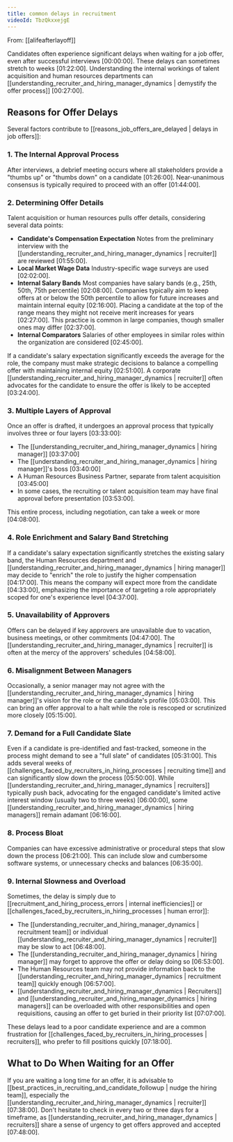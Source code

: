 ```yaml
---
title: common delays in recruitment
videoId: TbzQkxxejgE
---
```


From: [[alifeafterlayoff]] <br/> 

Candidates often experience significant delays when waiting for a job offer, even after successful interviews <a class="yt-timestamp" data-t="00:00:00">[00:00:00]</a>. These delays can sometimes stretch to weeks <a class="yt-timestamp" data-t="01:22:00">[01:22:00]</a>. Understanding the internal workings of talent acquisition and human resources departments can [[understanding_recruiter_and_hiring_manager_dynamics | demystify the offer process]] <a class="yt-timestamp" data-t="00:27:00">[00:27:00]</a>.

## Reasons for Offer Delays

Several factors contribute to [[reasons_job_offers_are_delayed | delays in job offers]]:

### 1. The Internal Approval Process
After interviews, a debrief meeting occurs where all stakeholders provide a "thumbs up" or "thumbs down" on a candidate <a class="yt-timestamp" data-t="01:26:00">[01:26:00]</a>. Near-unanimous consensus is typically required to proceed with an offer <a class="yt-timestamp" data-t="01:44:00">[01:44:00]</a>.

### 2. Determining Offer Details
Talent acquisition or human resources pulls offer details, considering several data points:
*   **Candidate's Compensation Expectation** Notes from the preliminary interview with the [[understanding_recruiter_and_hiring_manager_dynamics | recruiter]] are reviewed <a class="yt-timestamp" data-t="01:55:00">[01:55:00]</a>.
*   **Local Market Wage Data** Industry-specific wage surveys are used <a class="yt-timestamp" data-t="02:02:00">[02:02:00]</a>.
*   **Internal Salary Bands** Most companies have salary bands (e.g., 25th, 50th, 75th percentile) <a class="yt-timestamp" data-t="02:08:00">[02:08:00]</a>. Companies typically aim to keep offers at or below the 50th percentile to allow for future increases and maintain internal equity <a class="yt-timestamp" data-t="02:16:00">[02:16:00]</a>. Placing a candidate at the top of the range means they might not receive merit increases for years <a class="yt-timestamp" data-t="02:27:00">[02:27:00]</a>. This practice is common in large companies, though smaller ones may differ <a class="yt-timestamp" data-t="02:37:00">[02:37:00]</a>.
*   **Internal Comparators** Salaries of other employees in similar roles within the organization are considered <a class="yt-timestamp" data-t="02:45:00">[02:45:00]</a>.

If a candidate's salary expectation significantly exceeds the average for the role, the company must make strategic decisions to balance a compelling offer with maintaining internal equity <a class="yt-timestamp" data-t="02:51:00">[02:51:00]</a>. A corporate [[understanding_recruiter_and_hiring_manager_dynamics | recruiter]] often advocates for the candidate to ensure the offer is likely to be accepted <a class="yt-timestamp" data-t="03:24:00">[03:24:00]</a>.

### 3. Multiple Layers of Approval
Once an offer is drafted, it undergoes an approval process that typically involves three or four layers <a class="yt-timestamp" data-t="03:33:00">[03:33:00]</a>:
*   The [[understanding_recruiter_and_hiring_manager_dynamics | hiring manager]] <a class="yt-timestamp" data-t="03:37:00">[03:37:00]</a>
*   The [[understanding_recruiter_and_hiring_manager_dynamics | hiring manager]]'s boss <a class="yt-timestamp" data-t="03:40:00">[03:40:00]</a>
*   A Human Resources Business Partner, separate from talent acquisition <a class="yt-timestamp" data-t="03:45:00">[03:45:00]</a>
*   In some cases, the recruiting or talent acquisition team may have final approval before presentation <a class="yt-timestamp" data-t="03:53:00">[03:53:00]</a>.

This entire process, including negotiation, can take a week or more <a class="yt-timestamp" data-t="04:08:00">[04:08:00]</a>.

### 4. Role Enrichment and Salary Band Stretching
If a candidate's salary expectation significantly stretches the existing salary band, the Human Resources department and [[understanding_recruiter_and_hiring_manager_dynamics | hiring manager]] may decide to "enrich" the role to justify the higher compensation <a class="yt-timestamp" data-t="04:17:00">[04:17:00]</a>. This means the company will expect more from the candidate <a class="yt-timestamp" data-t="04:33:00">[04:33:00]</a>, emphasizing the importance of targeting a role appropriately scoped for one's experience level <a class="yt-timestamp" data-t="04:37:00">[04:37:00]</a>.

### 5. Unavailability of Approvers
Offers can be delayed if key approvers are unavailable due to vacation, business meetings, or other commitments <a class="yt-timestamp" data-t="04:47:00">[04:47:00]</a>. The [[understanding_recruiter_and_hiring_manager_dynamics | recruiter]] is often at the mercy of the approvers' schedules <a class="yt-timestamp" data-t="04:58:00">[04:58:00]</a>.

### 6. Misalignment Between Managers
Occasionally, a senior manager may not agree with the [[understanding_recruiter_and_hiring_manager_dynamics | hiring manager]]'s vision for the role or the candidate's profile <a class="yt-timestamp" data-t="05:03:00">[05:03:00]</a>. This can bring an offer approval to a halt while the role is rescoped or scrutinized more closely <a class="yt-timestamp" data-t="05:15:00">[05:15:00]</a>.

### 7. Demand for a Full Candidate Slate
Even if a candidate is pre-identified and fast-tracked, someone in the process might demand to see a "full slate" of candidates <a class="yt-timestamp" data-t="05:31:00">[05:31:00]</a>. This adds several weeks of [[challenges_faced_by_recruiters_in_hiring_processes | recruiting time]] and can significantly slow down the process <a class="yt-timestamp" data-t="05:50:00">[05:50:00]</a>. While [[understanding_recruiter_and_hiring_manager_dynamics | recruiters]] typically push back, advocating for the engaged candidate's limited active interest window (usually two to three weeks) <a class="yt-timestamp" data-t="06:00:00">[06:00:00]</a>, some [[understanding_recruiter_and_hiring_manager_dynamics | hiring managers]] remain adamant <a class="yt-timestamp" data-t="06:16:00">[06:16:00]</a>.

### 8. Process Bloat
Companies can have excessive administrative or procedural steps that slow down the process <a class="yt-timestamp" data-t="06:21:00">[06:21:00]</a>. This can include slow and cumbersome software systems, or unnecessary checks and balances <a class="yt-timestamp" data-t="06:35:00">[06:35:00]</a>.

### 9. Internal Slowness and Overload
Sometimes, the delay is simply due to [[recruitment_and_hiring_process_errors | internal inefficiencies]] or [[challenges_faced_by_recruiters_in_hiring_processes | human error]]:
*   The [[understanding_recruiter_and_hiring_manager_dynamics | recruitment team]] or individual [[understanding_recruiter_and_hiring_manager_dynamics | recruiter]] may be slow to act <a class="yt-timestamp" data-t="06:48:00">[06:48:00]</a>.
*   The [[understanding_recruiter_and_hiring_manager_dynamics | hiring manager]] may forget to approve the offer or delay doing so <a class="yt-timestamp" data-t="06:53:00">[06:53:00]</a>.
*   The Human Resources team may not provide information back to the [[understanding_recruiter_and_hiring_manager_dynamics | recruitment team]] quickly enough <a class="yt-timestamp" data-t="06:57:00">[06:57:00]</a>.
*   [[understanding_recruiter_and_hiring_manager_dynamics | Recruiters]] and [[understanding_recruiter_and_hiring_manager_dynamics | hiring managers]] can be overloaded with other responsibilities and open requisitions, causing an offer to get buried in their priority list <a class="yt-timestamp" data-t="07:07:00">[07:07:00]</a>.

These delays lead to a poor candidate experience and are a common frustration for [[challenges_faced_by_recruiters_in_hiring_processes | recruiters]], who prefer to fill positions quickly <a class="yt-timestamp" data-t="07:18:00">[07:18:00]</a>.

## What to Do When Waiting for an Offer
If you are waiting a long time for an offer, it is advisable to [[best_practices_in_recruiting_and_candidate_followup | nudge the hiring team]], especially the [[understanding_recruiter_and_hiring_manager_dynamics | recruiter]] <a class="yt-timestamp" data-t="07:38:00">[07:38:00]</a>. Don't hesitate to check in every two or three days for a timeframe, as [[understanding_recruiter_and_hiring_manager_dynamics | recruiters]] share a sense of urgency to get offers approved and accepted <a class="yt-timestamp" data-t="07:48:00">[07:48:00]</a>.